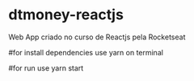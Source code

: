 # dtmoney-reactjs
Web App criado no curso de Reactjs pela Rocketseat

#for install dependencies
use yarn on terminal

#for run use
yarn start
